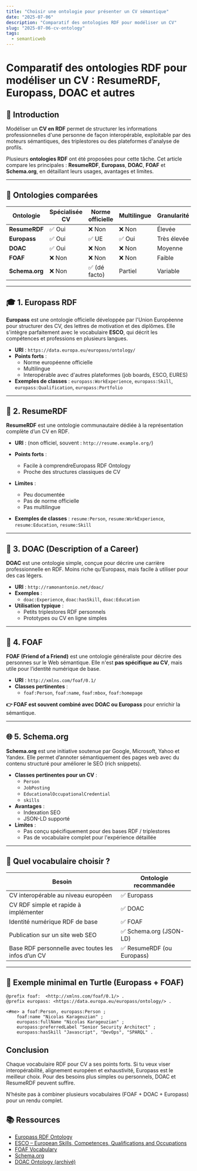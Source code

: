 ```yaml
---
title: "Choisir une ontologie pour présenter un CV sémantique"
date: "2025-07-06"
description: "Comparatif des ontologies RDF pour modéliser un CV"
slug: "2025-07-06-cv-ontology"
tags:
  - semanticweb
---
```


# Comparatif des ontologies RDF pour modéliser un CV : ResumeRDF, Europass, DOAC et autres

## 🧭 Introduction

Modéliser un **CV en RDF** permet de structurer les informations professionnelles d'une personne de façon interopérable, exploitable par des moteurs sémantiques, des triplestores ou des plateformes d'analyse de profils.

Plusieurs **ontologies RDF** ont été proposées pour cette tâche. Cet article compare les principales : **ResumeRDF**, **Europass**, **DOAC**, **FOAF** et **Schema.org**, en détaillant leurs usages, avantages et limites.

---

## 🧱 Ontologies comparées

| Ontologie     | Spécialisée CV | Norme officielle | Multilingue | Granularité | Popularité |
|---------------|----------------|------------------|-------------|-------------|------------|
| **ResumeRDF** | ✅ Oui          | ❌ Non            | ❌ Non       | Élevée      | Faible     |
| **Europass**  | ✅ Oui          | ✅ UE             | ✅ Oui       | Très élevée | Moyenne    |
| **DOAC**      | ✅ Oui          | ❌ Non            | ❌ Non       | Moyenne     | Moyenne    |
| **FOAF**      | ❌ Non         | ❌ Non            | ❌ Non       | Faible      | Élevée     |
| **Schema.org**| ❌ Non         | ✅ (dé facto)     | Partiel     | Variable    | Très élevée|

---

## 🎓 1. Europass RDF

**Europass** est une ontologie officielle développée par l'Union Européenne pour structurer des CV, des lettres de motivation et des diplômes. Elle s'intègre parfaitement avec le vocabulaire **ESCO**, qui décrit les compétences et professions en plusieurs langues.

- **URI** : `https://data.europa.eu/europass/ontology/`
- **Points forts** :
  - Norme européenne officielle
  - Multilingue
  - Interopérable avec d'autres plateformes (job boards, ESCO, EURES)
- **Exemples de classes** : `europass:WorkExperience`, `europass:Skill`, `europass:Qualification`, `europass:Portfolio`

---

## 🧪 2. ResumeRDF

**ResumeRDF** est une ontologie communautaire dédiée à la représentation complète d’un CV en RDF.

- **URI** : (non officiel, souvent : `http://resume.example.org/`)
- **Points forts** :
  - Facile à comprendreEuropass RDF Ontology
  - Proche des structures classiques de CV
- **Limites** :
  - Peu documentée
  - Pas de norme officielle
  - Pas multilingue

- **Exemples de classes** : `resume:Person`, `resume:WorkExperience`, `resume:Education`, `resume:Skill`

---

## 📄 3. DOAC (Description of a Career)

**DOAC** est une ontologie simple, conçue pour décrire une carrière professionnelle en RDF. Moins riche qu'Europass, mais facile à utiliser pour des cas légers.

- **URI** : `http://ramonantonio.net/doac/`
- **Exemples** :
  - `doac:Experience`, `doac:hasSkill`, `doac:Education`
- **Utilisation typique** :
  - Petits triplestores RDF personnels
  - Prototypes ou CV en ligne simples

---

## 👤 4. FOAF

**FOAF (Friend of a Friend)** est une ontologie généraliste pour décrire des personnes sur le Web sémantique. Elle n'est **pas spécifique au CV**, mais utile pour l’identité numérique de base.

- **URI** : `http://xmlns.com/foaf/0.1/`
- **Classes pertinentes** :
  - `foaf:Person`, `foaf:name`, `foaf:mbox`, `foaf:homepage`

**👉 FOAF est souvent combiné avec DOAC ou Europass** pour enrichir la sémantique.

---

## 🌐 5. Schema.org

**Schema.org** est une initiative soutenue par Google, Microsoft, Yahoo et Yandex. Elle permet d’annoter sémantiquement des pages web avec du contenu structuré pour améliorer le SEO (rich snippets).

- **Classes pertinentes pour un CV** :
  - `Person`
  - `JobPosting`
  - `EducationalOccupationalCredential`
  - `skills`
- **Avantages** :
  - Indexation SEO
  - JSON-LD supporté
- **Limites** :
  - Pas conçu spécifiquement pour des bases RDF / triplestores
  - Pas de vocabulaire complet pour l'expérience détaillée

---

## 🏁 Quel vocabulaire choisir ?

| Besoin                                                    | Ontologie recommandée         |
|------------------------------------------------------------|-------------------------------|
| CV interopérable au niveau européen                        | ✅ Europass                   |
| CV RDF simple et rapide à implémenter                      | ✅ DOAC                       |
| Identité numérique RDF de base                             | ✅ FOAF                       |
| Publication sur un site web SEO                            | ✅ Schema.org (JSON-LD)       |
| Base RDF personnelle avec toutes les infos d’un CV         | ✅ ResumeRDF (ou Europass)    |

---

## 🧪 Exemple minimal en Turtle (Europass + FOAF)

```turtle
@prefix foaf:  <http://xmlns.com/foaf/0.1/> .
@prefix europass: <https://data.europa.eu/europass/ontology/> .

<#me> a foaf:Person, europass:Person ;
    foaf:name "Nicolas Karageuzian" ;
    europass:fullName "Nicolas Karageuzian" ;
    europass:preferredLabel "Senior Security Architect" ;
    europass:hasSkill "Javascript", "DevOps", "SPARQL" .
```

## Conclusion

Chaque vocabulaire RDF pour CV a ses points forts. Si tu veux viser interopérabilité, alignement européen et exhaustivité, Europass est le meilleur choix. Pour des besoins plus simples ou personnels, DOAC et ResumeRDF peuvent suffire.

N’hésite pas à combiner plusieurs vocabulaires (FOAF + DOAC + Europass) pour un rendu complet.

## 📚 Ressources

 - [Europass RDF Ontology](https://data.europa.eu/europass/ontology/)
 - [ESCO – European Skills, Competences, Qualifications and Occupations](https://esco.ec.europa.eu/)
 - [FOAF Vocabulary](http://xmlns.com/foaf/spec/)
 - [Schema.org](https://schema.org/)
 - [DOAC Ontology (archivé)](http://ramonantonio.net/doac/)